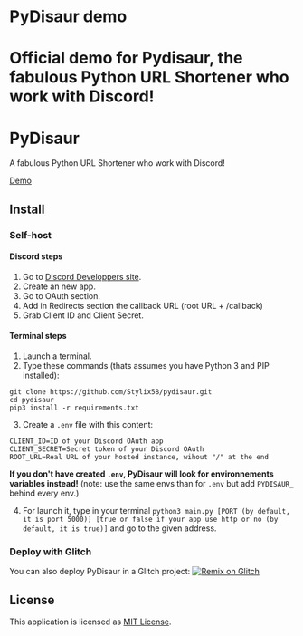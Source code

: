 # PyDisaur demo

# Official demo for Pydisaur, the fabulous Python URL Shortener who work with Discord!

# PyDisaur

A fabulous Python URL Shortener who work with Discord!

[Demo](https://pydisaur.glitch.me/)

## Install

### Self-host

#### Discord steps

1. Go to [Discord Developpers site](https://discord.com/developers/applications).
2. Create an new app.
3. Go to OAuth section.
4. Add in Redirects section the callback URL (root URL + /callback)
5. Grab Client ID and Client Secret.

#### Terminal steps

1. Launch a terminal.
2. Type these commands (thats assumes you have Python 3 and PIP installed):

```
git clone https://github.com/Stylix58/pydisaur.git
cd pydisaur
pip3 install -r requirements.txt
```

3. Create a `.env` file with this content:

```
CLIENT_ID=ID of your Discord OAuth app
CLIENT_SECRET=Secret token of your Discord OAuth
ROOT_URL=Real URL of your hosted instance, wihout "/" at the end
```

**If you don't have created `.env`, PyDisaur will look for environnements variables instead!** (note: use the same envs than for `.env` but add `PYDISAUR_` behind every env.)

4. For launch it, type in your terminal `python3 main.py [PORT (by default, it is port 5000)] [true or false if your app use http or no (by default, it is true)]` and go to the given address.

### Deploy with Glitch

You can also deploy PyDisaur in a Glitch project:
[![Remix on Glitch](https://cdn.glitch.com/2703baf2-b643-4da7-ab91-7ee2a2d00b5b%2Fremix-button.svg)](https://glitch.com/edit/#!/remix/pydisaur)

## License

This application is licensed as [MIT License](./LICENSE).

